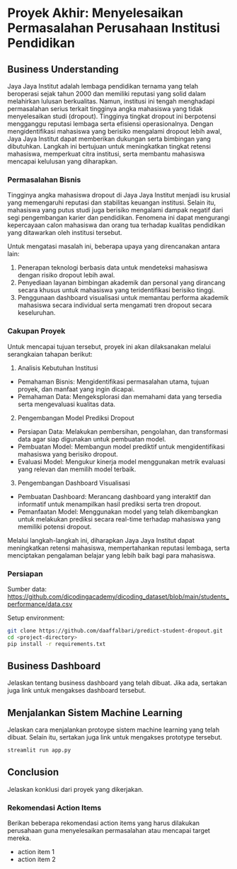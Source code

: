 # Proyek Akhir: Menyelesaikan Permasalahan Perusahaan Institusi Pendidikan

## Business Understanding

Jaya Jaya Institut adalah lembaga pendidikan ternama yang telah beroperasi sejak tahun 2000 dan memiliki reputasi yang solid dalam melahirkan lulusan berkualitas. Namun, institusi ini tengah menghadapi permasalahan serius terkait tingginya angka mahasiswa yang tidak menyelesaikan studi (dropout). Tingginya tingkat dropout ini berpotensi mengganggu reputasi lembaga serta efisiensi operasionalnya. Dengan mengidentifikasi mahasiswa yang berisiko mengalami dropout lebih awal, Jaya Jaya Institut dapat memberikan dukungan serta bimbingan yang dibutuhkan. Langkah ini bertujuan untuk meningkatkan tingkat retensi mahasiswa, memperkuat citra institusi, serta membantu mahasiswa mencapai kelulusan yang diharapkan.

### Permasalahan Bisnis

Tingginya angka mahasiswa dropout di Jaya Jaya Institut menjadi isu krusial yang memengaruhi reputasi dan stabilitas keuangan institusi. Selain itu, mahasiswa yang putus studi juga berisiko mengalami dampak negatif dari segi pengembangan karier dan pendidikan. Fenomena ini dapat mengurangi kepercayaan calon mahasiswa dan orang tua terhadap kualitas pendidikan yang ditawarkan oleh institusi tersebut.

Untuk mengatasi masalah ini, beberapa upaya yang direncanakan antara lain:

1. Penerapan teknologi berbasis data untuk mendeteksi mahasiswa dengan risiko dropout lebih awal.
2. Penyediaan layanan bimbingan akademik dan personal yang dirancang secara khusus untuk mahasiswa yang teridentifikasi berisiko tinggi.
3. Penggunaan dashboard visualisasi untuk memantau performa akademik mahasiswa secara individual serta mengamati tren dropout secara keseluruhan.

### Cakupan Proyek

Untuk mencapai tujuan tersebut, proyek ini akan dilaksanakan melalui serangkaian tahapan berikut:

1. Analisis Kebutuhan Institusi

- Pemahaman Bisnis: Mengidentifikasi permasalahan utama, tujuan proyek, dan manfaat yang ingin dicapai.
- Pemahaman Data: Mengeksplorasi dan memahami data yang tersedia serta mengevaluasi kualitas data.

2. Pengembangan Model Prediksi Dropout

- Persiapan Data: Melakukan pembersihan, pengolahan, dan transformasi data agar siap digunakan untuk pembuatan model.
- Pembuatan Model: Membangun model prediktif untuk mengidentifikasi mahasiswa yang berisiko dropout.
- Evaluasi Model: Mengukur kinerja model menggunakan metrik evaluasi yang relevan dan memilih model terbaik.

3. Pengembangan Dashboard Visualisasi

- Pembuatan Dashboard: Merancang dashboard yang interaktif dan informatif untuk menampilkan hasil prediksi serta tren dropout.
- Pemanfaatan Model: Menggunakan model yang telah dikembangkan untuk melakukan prediksi secara real-time terhadap mahasiswa yang memiliki potensi dropout.

Melalui langkah-langkah ini, diharapkan Jaya Jaya Institut dapat meningkatkan retensi mahasiswa, mempertahankan reputasi lembaga, serta menciptakan pengalaman belajar yang lebih baik bagi para mahasiswa.

### Persiapan

Sumber data: https://github.com/dicodingacademy/dicoding_dataset/blob/main/students_performance/data.csv

Setup environment:

```bash
git clone https://github.com/daaffalbari/predict-student-dropout.git
cd <project-directory>
pip install -r requirements.txt
```

## Business Dashboard

Jelaskan tentang business dashboard yang telah dibuat. Jika ada, sertakan juga link untuk mengakses dashboard tersebut.

## Menjalankan Sistem Machine Learning

Jelaskan cara menjalankan protoype sistem machine learning yang telah dibuat. Selain itu, sertakan juga link untuk mengakses prototype tersebut.

```bash
streamlit run app.py
```

## Conclusion

Jelaskan konklusi dari proyek yang dikerjakan.

### Rekomendasi Action Items

Berikan beberapa rekomendasi action items yang harus dilakukan perusahaan guna menyelesaikan permasalahan atau mencapai target mereka.

- action item 1
- action item 2

